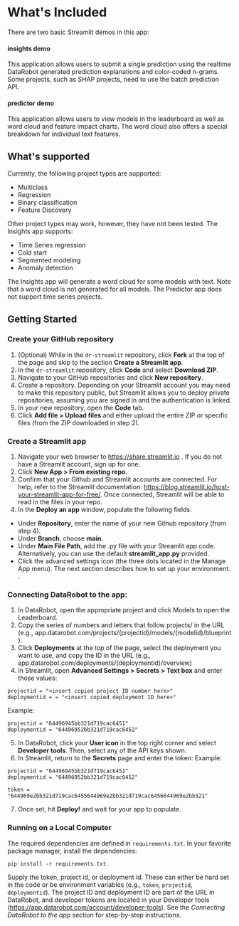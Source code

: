 # What's Included
There are two basic Streamlit demos in this app:

#### insights demo
This application allows users to submit a single prediction using the realtime DataRobot generated prediction explanations and color-coded n-grams. Some projects, such as SHAP projects, need to use the batch prediction API. 

#### predictor demo 
This application allows users to view models in the leaderboard as well as word cloud and feature impact charts. The word cloud also offers a special breakdown for individual text features.

## What's supported
Currently, the following project types are supported: 
* Multiclass
* Regression
* Binary classification
* Feature Discovery

Other project types may work, however, they have not been tested.
The Insights app supports:

* Time Series regression 
* Cold start
* Segmented modeling
* Anomaly detection

The Insights app will generate a word cloud for some models with text. Note that a word cloud is not generated for all models.
The Predictor app does not support time series projects.
## Getting Started
### Create your GitHub repository 
1. (Optional) While in the `dr-streamlit` repository, click **Fork** at the top of the page and skip to the section **Create a Streamlit app**.
2. In the `dr-streamlit` repository, click **Code** and select **Download ZIP**.
3. Navigate to your GitHub repositories and click **New repository**.
4. Create a repository. Depending on your Streamlit account you may need to make this repository public, but Streamlit allows you to deploy private repositories, assuming you are signed in and the authentication is linked. 
5. In your new repository, open the **Code** tab.
6. Click **Add file > Upload files** and either upload the entire ZIP or specific files (from the ZIP downloaded in step 2).

### Create a Streamlit app
1. Navigate your web browser to https://share.streamlit.io . If you do not have a Streamlit account, sign up for one. 
2. Click **New App > From existing repo**.
3. Confirm that your Github and Streamlit accounts are connected. For help, refer to the Streamlit documentation: https://blog.streamlit.io/host-your-streamlit-app-for-free/. Once connected, Streamlit will be able to read in the files in your repo.
4. In the **Deploy an app** window, populate the following fields:
* Under **Repository**, enter the name of your new Github repository (from step 4).
* Under **Branch**, choose **main**.
* Under **Main File Path**, add the .py file with your Streamlit app code. Alternatively, you can use the default **streamlit_app.py** provided.
* Click the advanced settings icon (the three dots located in the Manage App menu). The next section describes how to set up your environment. .

### Connecting DataRobot to the app:
1. In DataRobot, open the appropriate project and click Models to open the Leaderboard. 
2. Copy the series of numbers and letters that follow projects/ in the URL (e.g., app.datarobot.com/projects/(projectid)/models/(modelid)/blueprint ).
3. Click **Deployments** at the top of the page, select the deployment you want to use, and copy the ID in the URL (e.g., app.datarobot.com/deployments/(deploymentid)/overview)
4. In Streamlit, open **Advanced Settings > Secrets > Text box** and enter those values:

```
projectid = "<insert copied project ID number here>"
deploymentid = = "<insert copied deployment ID here>"
```
Example: 
```
projectid = "64496945bb321d719cac6451"
deploymentid = "64496952bb321d719cac6452"
```

5. In DataRobot, click your **User icon** in the top right corner and select **Developer tools**. Then, select any of the API keys shown.
6. In Streamlit, return to the **Secrets** page and enter the token:
Example:
```
projectid = "64496945bb321d719cac6451"
deploymentid = "64496952bb321d719cac6452"

token = "644969e2bb321d719cac6455644969e2bb321d719cac6456644969e2bb321"
```
7. Once set, hit **Deploy!** and wait for your app to populate. 

### Running on a Local Computer
The required dependencies are defined in `requirements.txt`. In your favorite package manager, install the dependencies:
```
pip install -r requirements.txt.
```
Supply the token, project id, or deployment id. These can either be hard set in the code or be environment variables (e.g., `token`, `projectid`, `deploymentid`). The project ID and deployment ID are part of the URL in DataRobot, and developer tokens are located in your Developer tools (https://app.datarobot.com/account/developer-tools). See the *Connecting DataRobot to the app* section for step-by-step instructions.
